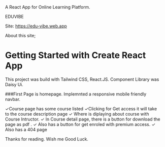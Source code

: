 A React App for Online Learning Platform.

EDUVIBE

Site: https://edu-vibe.web.app

About this site;

# Getting Started with Create React App

This project was build with Tailwind CSS, React.JS.
Component Library was Daisy Ui.

###First Page is homepage.
Implemnted a responsive mobile friendly navbar.

✓Course page has some course listed 
✓Clicking for Get access it will take to the course description page
✓ Where is diplaying about course with Course Intructor.
✓ In Course detail page, there is a button for download the page as pdf .
✓ Also has a button for get enroled with premium access. 
✓ Also has a 404 page 

Thanks for reading. 
Wish me Good Luck.
